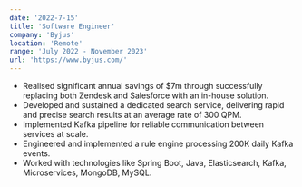 ```yaml
---
date: '2022-7-15'
title: 'Software Engineer'
company: 'Byjus'
location: 'Remote'
range: 'July 2022 - November 2023'
url: 'https://www.byjus.com/'
---
```


- Realised significant annual savings of $7m through successfully replacing both Zendesk and Salesforce with an in-house solution.
- Developed and sustained a dedicated search service, delivering rapid and precise search results at an average rate of 300 QPM.
- Implemented Kafka pipeline for reliable communication between services at scale.
- Engineered and implemented a rule engine processing 200K daily Kafka events.
- Worked with technologies like Spring Boot, Java, Elasticsearch, Kafka, Microservices, MongoDB, MySQL.
